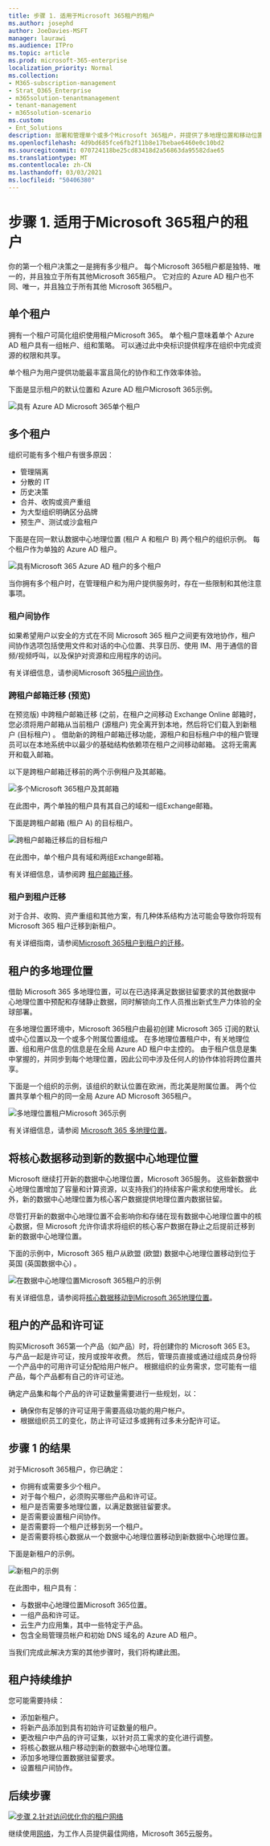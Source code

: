 ```yaml
---
title: 步骤 1. 适用于Microsoft 365租户的租户
ms.author: josephd
author: JoeDavies-MSFT
manager: laurawi
ms.audience: ITPro
ms.topic: article
ms.prod: microsoft-365-enterprise
localization_priority: Normal
ms.collection:
- M365-subscription-management
- Strat_O365_Enterprise
- m365solution-tenantmanagement
- tenant-management
- m365solution-scenario
ms.custom:
- Ent_Solutions
description: 部署和管理单个或多个Microsoft 365租户，并提供了多地理位置和移动位置的选项。
ms.openlocfilehash: 4d9bd685fce6fb2f11b8e17bebae6460e0c10bd2
ms.sourcegitcommit: 070724118be25cd83418d2a56863da95582dae65
ms.translationtype: MT
ms.contentlocale: zh-CN
ms.lasthandoff: 03/03/2021
ms.locfileid: "50406380"
---
```

# <a name="step-1-your-microsoft-365-for-enterprise-tenants"></a>步骤 1. 适用于Microsoft 365租户的租户

你的第一个租户决策之一是拥有多少租户。 每个Microsoft 365租户都是独特、唯一的，并且独立于所有其他Microsoft 365租户。 它对应的 Azure AD 租户也不同、唯一，并且独立于所有其他 Microsoft 365租户。

## <a name="single-tenant"></a>单个租户
拥有一个租户可简化组织使用租户Microsoft 365。 单个租户意味着单个 Azure AD 租户具有一组帐户、组和策略。 可以通过此中央标识提供程序在组织中完成资源的权限和共享。

单个租户为用户提供功能最丰富且简化的协作和工作效率体验。

下面是显示租户的默认位置和 Azure AD 租户Microsoft 365示例。

![具有 Azure AD Microsoft 365单个租户](../media/tenant-management-overview/tenant-management-example-tenant.png)

## <a name="multiple-tenants"></a>多个租户

组织可能有多个租户有很多原因：

- 管理隔离
- 分散的 IT
- 历史决策
- 合并、收购或资产重组
- 为大型组织明确区分品牌
- 预生产、测试或沙盒租户

下面是在同一默认数据中心地理位置 (租户 A 和租户 B) 两个租户的组织示例。 每个租户作为单独的 Azure AD 租户。

![具有Microsoft 365 Azure AD 租户的多个租户](../media/tenant-management-overview/tenant-management-example-multi-tenant.png)

当你拥有多个租户时，在管理租户和为用户提供服务时，存在一些限制和其他注意事项。

### <a name="inter-tenant-collaboration"></a>租户间协作

如果希望用户以安全的方式在不同 Microsoft 365 租户之间更有效地协作，租户间协作选项包括使用文件和对话的中心位置、共享日历、使用 IM、用于通信的音频/视频呼叫，以及保护对资源和应用程序的访问。

有关详细信息，请参阅Microsoft 365[租户间协作](../enterprise/microsoft-365-inter-tenant-collaboration.md)。

### <a name="cross-tenant-mailbox-migration-preview"></a>跨租户邮箱迁移 (预览) 

在预览版) 中跨租户邮箱迁移 (之前，在租户之间移动 Exchange Online 邮箱时，您必须将用户邮箱从当前租户 (源租户) 完全离开到本地，然后将它们载入到新租户 (目标租户) 。 借助新的跨租户邮箱迁移功能，源租户和目标租户中的租户管理员可以在本地系统中以最少的基础结构依赖项在租户之间移动邮箱。 这将无需离开和载入邮箱。

以下是跨租户邮箱迁移前的两个示例租户及其邮箱。

![多个Microsoft 365租户及其邮箱](../media/tenant-management-overview/tenant-management-cross-tenant-mailbox-before.png)

在此图中，两个单独的租户具有其自己的域和一组Exchange邮箱。

下面是跨租户邮箱 (租户 A) 的目标租户。

![跨租户邮箱迁移后的目标租户](../media/tenant-management-overview/tenant-management-cross-tenant-mailbox-after.png)

在此图中，单个租户具有域和两组Exchange邮箱。

有关详细信息，请参阅跨 [租户邮箱迁移](../enterprise/cross-tenant-mailbox-migration.md)。

### <a name="tenant-to-tenant-migrations"></a>租户到租户迁移

对于合并、收购、资产重组和其他方案，有几种体系结构方法可能会导致你将现有 Microsoft 365 租户迁移到新租户。 

有关详细指南，请参阅[Microsoft 365租户到租户的迁移](../enterprise/microsoft-365-tenant-to-tenant-migrations.md)。

## <a name="multi-geo-for-a-tenant"></a>租户的多地理位置

借助 Microsoft 365 多地理位置，可以在已选择满足数据驻留要求的其他数据中心地理位置中预配和存储静止数据，同时解锁向工作人员推出新式生产力体验的全球部署。

在多地理位置环境中，Microsoft 365租户由最初创建 Microsoft 365 订阅的默认或中心位置以及一个或多个附属位置组成。 在多地理位置租户中，有关地理位置、组和用户信息的信息是在全局 Azure AD 租户中主控的。 由于租户信息是集中掌握的，并同步到每个地理位置，因此公司中涉及任何人的协作体验将跨位置共享。

下面是一个组织的示例，该组织的默认位置在欧洲，而北美是附属位置。 两个位置共享单个租户的同一全局 Azure AD Microsoft 365租户。

![多地理位置租户Microsoft 365示例](../media/tenant-management-overview/tenant-management-example-multi-geo.png)

有关详细信息，请参阅 [Microsoft 365 多地理位置](../enterprise/microsoft-365-multi-geo.md)。

## <a name="moving-core-data-to-a-new-datacenter-geo"></a>将核心数据移动到新的数据中心地理位置

Microsoft 继续打开新的数据中心地理位置，Microsoft 365服务。 这些新数据中心地理位置增加了容量和计算资源，以支持我们的持续客户需求和使用增长。 此外，新的数据中心地理位置为核心客户数据提供地理位置内数据驻留。

尽管打开新的数据中心地理位置不会影响你和存储在现有数据中心地理位置中的核心数据，但 Microsoft 允许你请求将组织的核心客户数据在静止之后提前迁移到新的数据中心地理位置。

下面的示例中，Microsoft 365 租户从欧盟 (欧盟) 数据中心地理位置移动到位于英国 (英国数据中心) 。

![在数据中心地理位置Microsoft 365租户的示例](../media/tenant-management-overview/tenant-management-example-tenant-move.png)

有关详细信息，请参阅将[核心数据移动到Microsoft 365地理位置](../enterprise/moving-data-to-new-datacenter-geos.md)。

## <a name="products-and-licenses-for-a-tenant"></a>租户的产品和许可证

购买Microsoft 365第一个产品（如产品）时，将创建你的 Microsoft 365 E3。 与产品一起是许可证，按月或按年收费。 然后，管理员直接或通过组成员身份将一个产品中的可用许可证分配给用户帐户。 根据组织的业务需求，您可能有一组产品，每个产品都有自己的许可证池。 

确定产品集和每个产品的许可证数量需要进行一些规划，以：

- 确保你有足够的许可证用于需要高级功能的用户帐户。
- 根据组织员工的变化，防止许可证过多或拥有过多未分配许可证。


## <a name="results-of-step-1"></a>步骤 1 的结果

对于Microsoft 365租户，你已确定：

- 你拥有或需要多少个租户。
- 对于每个租户，必须购买哪些产品和许可证。
- 租户是否需要多地理位置，以满足数据驻留要求。
- 是否需要设置租户间协作。
- 是否需要将一个租户迁移到另一个租户。
- 是否需要将核心数据从一个数据中心地理位置移动到新数据中心地理位置。

下面是新租户的示例。

![新租户的示例](../media/tenant-management-overview/tenant-management-tenant-build-step1.png)

在此图中，租户具有：

- 与数据中心地理位置Microsoft 365位置。
- 一组产品和许可证。
- 云生产力应用集，其中一些特定于产品。
- 包含全局管理员帐户和初始 DNS 域名的 Azure AD 租户。

当我们完成此解决方案的其他步骤时，我们将构建此图。

## <a name="ongoing-maintenance-for-tenants"></a>租户持续维护

您可能需要持续：

- 添加新租户。
- 将新产品添加到具有初始许可证数量的租户。
- 更改租户中产品的许可证集，以针对员工需求的变化进行调整。
- 将核心数据从租户移动到新的数据中心地理位置。
- 添加多地理位置数据驻留要求。
- 设置租户间协作。

## <a name="next-step"></a>后续步骤

[![步骤 2.针对访问优化你的租户网络](../media/tenant-management-overview/tenant-management-step-grid-networking.png)](tenant-management-networking.md)

继续使用[网络](tenant-management-networking.md)，为工作人员提供最佳网络，Microsoft 365云服务。
